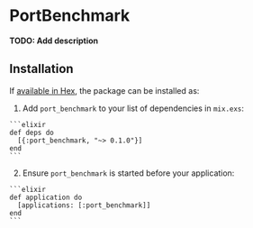 # PortBenchmark

**TODO: Add description**

## Installation

If [available in Hex](https://hex.pm/docs/publish), the package can be installed as:

  1. Add `port_benchmark` to your list of dependencies in `mix.exs`:

    ```elixir
    def deps do
      [{:port_benchmark, "~> 0.1.0"}]
    end
    ```

  2. Ensure `port_benchmark` is started before your application:

    ```elixir
    def application do
      [applications: [:port_benchmark]]
    end
    ```

